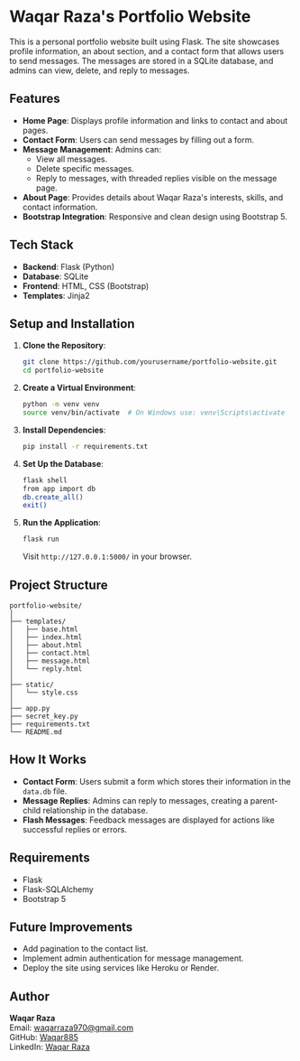 # Waqar Raza's Portfolio Website

This is a personal portfolio website built using Flask. The site showcases profile information, an about section, and a contact form that allows users to send messages. The messages are stored in a SQLite database, and admins can view, delete, and reply to messages.

## Features
- **Home Page**: Displays profile information and links to contact and about pages.
- **Contact Form**: Users can send messages by filling out a form.
- **Message Management**: Admins can:
  - View all messages.
  - Delete specific messages.
  - Reply to messages, with threaded replies visible on the message page.
- **About Page**: Provides details about Waqar Raza's interests, skills, and contact information.
- **Bootstrap Integration**: Responsive and clean design using Bootstrap 5.

## Tech Stack
- **Backend**: Flask (Python)
- **Database**: SQLite
- **Frontend**: HTML, CSS (Bootstrap)
- **Templates**: Jinja2

## Setup and Installation
1. **Clone the Repository**:
   ```bash
   git clone https://github.com/yourusername/portfolio-website.git
   cd portfolio-website
   ```
2. **Create a Virtual Environment**:
   ```bash
   python -m venv venv
   source venv/bin/activate  # On Windows use: venv\Scripts\activate
   ```
3. **Install Dependencies**:
   ```bash
   pip install -r requirements.txt
   ```
4. **Set Up the Database**:
   ```bash
   flask shell
   from app import db
   db.create_all()
   exit()
   ```
5. **Run the Application**:
   ```bash
   flask run
   ```
   Visit `http://127.0.0.1:5000/` in your browser.

## Project Structure
```
portfolio-website/
│
├── templates/
│   ├── base.html
│   ├── index.html
│   ├── about.html
│   ├── contact.html
│   ├── message.html
│   └── reply.html
│
├── static/
│   └── style.css
│
├── app.py
├── secret_key.py
├── requirements.txt
└── README.md
```

## How It Works
- **Contact Form**: Users submit a form which stores their information in the `data.db` file.
- **Message Replies**: Admins can reply to messages, creating a parent-child relationship in the database.
- **Flash Messages**: Feedback messages are displayed for actions like successful replies or errors.

## Requirements
- Flask
- Flask-SQLAlchemy
- Bootstrap 5

## Future Improvements
- Add pagination to the contact list.
- Implement admin authentication for message management.
- Deploy the site using services like Heroku or Render.

## Author
**Waqar Raza**  
Email: [waqarraza970@gmail.com](mailto:waqarraza970@gmail.com)  
GitHub: [Waqar885](https://github.com/Waqar885)  
LinkedIn: [Waqar Raza](https://www.linkedin.com/in/waqar-raza-0631882a6/)
